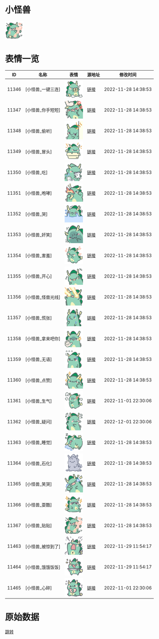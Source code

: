 # 小怪兽

<img src="./cover.png" height="60" alt="cover" />

# 表情一览

|ID|名称|表情|源地址|修改时间|
|----|----|----|----|----|
|11346|[小怪兽_一键三连]|<img src="./pic/011346_%5B小怪兽_一键三连%5D.png" height="60" alt="一键三连"/>|[链接](https://i0.hdslb.com/bfs/emote/7c39b3322a6a18a697dacdcbe2a42c5a638de795.png)|2022-11-28 14:38:53|
|11347|[小怪兽_你手短短]|<img src="./pic/011347_%5B小怪兽_你手短短%5D.png" height="60" alt="你手短短"/>|[链接](https://i0.hdslb.com/bfs/emote/84585ae62599b95570ab6264964dba940eb61e7c.png)|2022-11-28 14:38:53|
|11348|[小怪兽_偷听]|<img src="./pic/011348_%5B小怪兽_偷听%5D.png" height="60" alt="偷听"/>|[链接](https://i0.hdslb.com/bfs/emote/c44b75472fa1a84db7a271b66d8b425ecea240dd.png)|2022-11-28 14:38:53|
|11349|[小怪兽_冒头]|<img src="./pic/011349_%5B小怪兽_冒头%5D.png" height="60" alt="冒头"/>|[链接](https://i0.hdslb.com/bfs/emote/bae15bedcf4886ed709da766562a22904c4bf941.png)|2022-11-28 14:38:53|
|11350|[小怪兽_吃]|<img src="./pic/011350_%5B小怪兽_吃%5D.png" height="60" alt="吃"/>|[链接](https://i0.hdslb.com/bfs/emote/6f3b93ecdf64a6909441e86be46c0e45836e644c.png)|2022-11-28 14:38:53|
|11351|[小怪兽_咆哮]|<img src="./pic/011351_%5B小怪兽_咆哮%5D.png" height="60" alt="咆哮"/>|[链接](https://i0.hdslb.com/bfs/emote/9da17feac2c63d0d8db6a21d306a47dd2874a2b7.png)|2022-11-28 14:38:53|
|11352|[小怪兽_哭]|<img src="./pic/011352_%5B小怪兽_哭%5D.png" height="60" alt="哭"/>|[链接](https://i0.hdslb.com/bfs/emote/c29096f60ca213704d6dff2b371539911de16919.png)|2022-11-28 14:38:53|
|11353|[小怪兽_奸笑]|<img src="./pic/011353_%5B小怪兽_奸笑%5D.png" height="60" alt="奸笑"/>|[链接](https://i0.hdslb.com/bfs/emote/be6f86b1303aa76b054da481c977d96f08f476d7.png)|2022-11-28 14:38:53|
|11354|[小怪兽_害羞]|<img src="./pic/011354_%5B小怪兽_害羞%5D.png" height="60" alt="害羞"/>|[链接](https://i0.hdslb.com/bfs/emote/87685372de6db0bd18838a42928b9934c4ebddff.png)|2022-11-28 14:38:53|
|11355|[小怪兽_开心]|<img src="./pic/011355_%5B小怪兽_开心%5D.png" height="60" alt="开心"/>|[链接](https://i0.hdslb.com/bfs/emote/ac71e86aa22829154086840b45c9336e9ca18f77.png)|2022-11-28 14:38:53|
|11356|[小怪兽_怪兽光线]|<img src="./pic/011356_%5B小怪兽_怪兽光线%5D.png" height="60" alt="怪兽光线"/>|[链接](https://i0.hdslb.com/bfs/emote/95a8d24c5c7e844843ca4094da15011a6d7c3910.png)|2022-11-28 14:38:53|
|11357|[小怪兽_慌张]|<img src="./pic/011357_%5B小怪兽_慌张%5D.png" height="60" alt="慌张"/>|[链接](https://i0.hdslb.com/bfs/emote/f12fe3fc065f0d79d1ba14897d548b55e61f394f.png)|2022-11-28 14:38:53|
|11358|[小怪兽_拿来吧你]|<img src="./pic/011358_%5B小怪兽_拿来吧你%5D.png" height="60" alt="拿来吧你"/>|[链接](https://i0.hdslb.com/bfs/emote/66c6215fb7ff1fcb8b4b17d8d4bddfa3e8eb2b79.png)|2022-11-28 14:38:53|
|11359|[小怪兽_无语]|<img src="./pic/011359_%5B小怪兽_无语%5D.png" height="60" alt="无语"/>|[链接](https://i0.hdslb.com/bfs/emote/48af33dbc17e1472bbbc5ab95ea9e81f49596e3f.png)|2022-11-28 14:38:53|
|11360|[小怪兽_点赞]|<img src="./pic/011360_%5B小怪兽_点赞%5D.png" height="60" alt="点赞"/>|[链接](https://i0.hdslb.com/bfs/emote/b9ec047b2b7cf2aec3e8f8d0301184c28ad5b956.png)|2022-11-28 14:38:53|
|11361|[小怪兽_生气]|<img src="./pic/011361_%5B小怪兽_生气%5D.png" height="60" alt="生气"/>|[链接](https://i0.hdslb.com/bfs/emote/00cd438a6e44bfe199a9fc769d322d4b72936621.png)|2022-11-01 22:30:06|
|11362|[小怪兽_疑问]|<img src="./pic/011362_%5B小怪兽_疑问%5D.png" height="60" alt="疑问"/>|[链接](https://i0.hdslb.com/bfs/emote/a60bab610d93486d391460ec3f94a94bce1071ec.png)|2022-12-01 22:30:06|
|11363|[小怪兽_睡觉]|<img src="./pic/011363_%5B小怪兽_睡觉%5D.png" height="60" alt="睡觉"/>|[链接](https://i0.hdslb.com/bfs/emote/db457244c4e999bac77402d17bda829024f877b0.png)|2022-11-28 14:38:53|
|11364|[小怪兽_石化]|<img src="./pic/011364_%5B小怪兽_石化%5D.png" height="60" alt="石化"/>|[链接](https://i0.hdslb.com/bfs/emote/0c1fd5c1e6714448d84f5092c2ac24b8b1c1fd89.png)|2022-11-28 14:38:53|
|11365|[小怪兽_笑哭]|<img src="./pic/011365_%5B小怪兽_笑哭%5D.png" height="60" alt="笑哭"/>|[链接](https://i0.hdslb.com/bfs/emote/0e04798aca96f264ddbbac5d70ea2384c470c8d3.png)|2022-11-28 14:38:53|
|11366|[小怪兽_耍酷]|<img src="./pic/011366_%5B小怪兽_耍酷%5D.png" height="60" alt="耍酷"/>|[链接](https://i0.hdslb.com/bfs/emote/6829ad978a0d0297cbef6d840287252b8017071e.png)|2022-11-28 14:38:53|
|11367|[小怪兽_贴贴]|<img src="./pic/011367_%5B小怪兽_贴贴%5D.png" height="60" alt="贴贴"/>|[链接](https://i0.hdslb.com/bfs/emote/02e53c30d45e30fdc2bf4c24956a4900d86b6479.png)|2022-11-28 14:38:53|
|11463|[小怪兽_被惊到了]|<img src="./pic/011463_%5B小怪兽_被惊到了%5D.png" height="60" alt="被惊到了"/>|[链接](https://i0.hdslb.com/bfs/emote/26af23805c543033397e55a0c71d2b905b1df24f.png)|2022-11-29 11:54:17|
|11464|[小怪兽_饿饿饭饭]|<img src="./pic/011464_%5B小怪兽_饿饿饭饭%5D.png" height="60" alt="饿饿饭饭"/>|[链接](https://i0.hdslb.com/bfs/emote/a5dad40ad3fb23601dec1864719ea7bba0623300.png)|2022-11-29 11:54:17|
|11465|[小怪兽_心碎]|<img src="./pic/011465_%5B小怪兽_心碎%5D.png" height="60" alt="心碎"/>|[链接](https://i0.hdslb.com/bfs/emote/927503e55a751f45dc2b707df39c656a6a5d84ae.png)|2022-11-01 22:30:06|

# 原始数据

[跳转](./raw.json)

